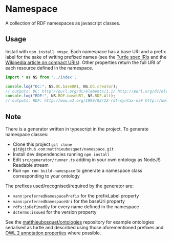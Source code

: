 # Namespace

A collection of RDF namespaces as javascript classes.

## Usage

Install with `npm install nmspc`. Each namespace has a base URI and a prefix label for the sake of writing prefixed names (see the [Turtle spec IRIs](https://www.w3.org/TR/turtle/#sec-iri) and the [Wikipedia article on compact URIs](https://en.wikipedia.org/wiki/CURIE)). Other properties return the full URI of each resource defined in the namespace.

```javascript
import * as NS from '../index';

console.log("DC:", NS.DC.baseURI, NS.DC.creator);
// outputs: DC: http://purl.org/dc/elements/1.1/ http://purl.org/dc/elements/1.1/creator
console.log("RDF:", NS.RDF.baseURI, NS.RDF.Alt);
// outputs: RDF: http://www.w3.org/1999/02/22-rdf-syntax-ns# http://www.w3.org/1999/02/22-rdf-syntax-ns#Alt
```

## Note

There is a generator written in typescript in the project. To generate namespace classes:
- Clone this project `git clone git@github.com:matthieubosquet/namespace.git`
- Install dev dependencies running `npm install`
- Edit `src/generator/runner.ts` adding in your own ontology as NodeJS Readable stream
- Run `npm run build-namespace` to generate a namespace class corresponding to your ontology

The prefixes used/recognised/required by the generator are:
- `vann:preferredNamespacePrefix` for the prefixLabel property
- `vann:preferredNamespaceUri` for the baseUri property
- `rdfs:isDefinedBy` for every name defined in the namespace
- `dcterms:issued` for the version property

See the [matthieubosquet/ontologies](https://github.com/matthieubosquet/ontologies) repository for example ontologies serialised as turtle and described using those aforementioned prefixes and [OWL 2 annotation properties](https://www.w3.org/TR/owl-syntax/#Annotation_Properties) where possible.
